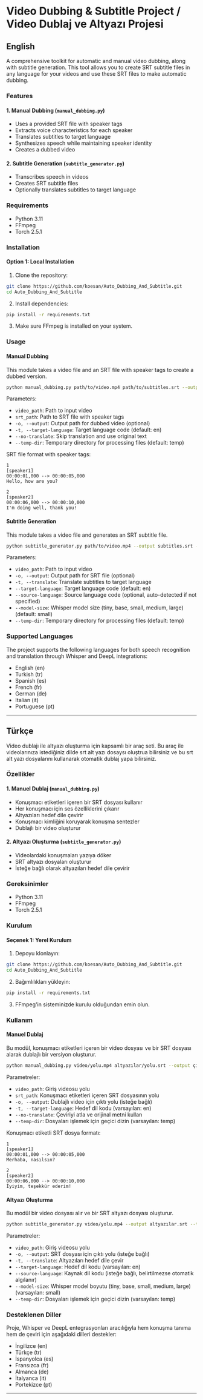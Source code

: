 # Video Dubbing & Subtitle Project / Video Dublaj ve Altyazı Projesi

## English

A comprehensive toolkit for automatic and manual video dubbing, along with subtitle generation. This tool allows you to create SRT subtitle files in any language for your videos and use these SRT files to make automatic dubbing.

### Features

#### 1. Manual Dubbing (`manual_dubbing.py`)

- Uses a provided SRT file with speaker tags
- Extracts voice characteristics for each speaker
- Translates subtitles to target language
- Synthesizes speech while maintaining speaker identity
- Creates a dubbed video

#### 2. Subtitle Generation (`subtitle_generator.py`)

- Transcribes speech in videos
- Creates SRT subtitle files
- Optionally translates subtitles to target language

### Requirements

- Python 3.11
- FFmpeg
- Torch 2.5.1

### Installation

#### Option 1: Local Installation

1. Clone the repository:

```bash
git clone https://github.com/koesan/Auto_Dubbing_And_Subtitle.git
cd Auto_Dubbing_And_Subtitle
```

2. Install dependencies:

```bash
pip install -r requirements.txt
```

3. Make sure FFmpeg is installed on your system.

### Usage

#### Manual Dubbing

This module takes a video file and an SRT file with speaker tags to create a dubbed version.

```bash
python manual_dubbing.py path/to/video.mp4 path/to/subtitles.srt --output output.mp4 --target-language tr
```

Parameters:

- `video_path`: Path to input video
- `srt_path`: Path to SRT file with speaker tags
- `-o, --output`: Output path for dubbed video (optional)
- `-t, --target-language`: Target language code (default: en)
- `--no-translate`: Skip translation and use original text
- `--temp-dir`: Temporary directory for processing files (default: temp)

SRT file format with speaker tags:

```
1
[speaker1]
00:00:01,000 --> 00:00:05,000
Hello, how are you?

2
[speaker2]
00:00:06,000 --> 00:00:10,000
I'm doing well, thank you!
```

#### Subtitle Generation

This module takes a video file and generates an SRT subtitle file.

```bash
python subtitle_generator.py path/to/video.mp4 --output subtitles.srt --translate --target-language tr --source-language en
```

Parameters:

- `video_path`: Path to input video
- `-o, --output`: Output path for SRT file (optional)
- `-t, --translate`: Translate subtitles to target language
- `--target-language`: Target language code (default: en)
- `--source-language`: Source language code (optional, auto-detected if not specified)
- `--model-size`: Whisper model size (tiny, base, small, medium, large) (default: small)
- `--temp-dir`: Temporary directory for processing files (default: temp)

### Supported Languages

The project supports the following languages for both speech recognition and translation through Whisper and DeepL integrations:

- English (en)
- Turkish (tr)
- Spanish (es)
- French (fr)
- German (de)
- Italian (it)
- Portuguese (pt)

---

## Türkçe

Video dublajı ile altyazı oluşturma için kapsamlı bir araç seti. Bu araç ile videolarınıza istediğiniz dilde srt alt yazı dosaysı oluştrua bilirsiniz ve bu srt alt yazı dosyalarını kullanarak otomatik dublaj yapa bilirsiniz.

### Özellikler

#### 1. Manuel Dublaj (`manual_dubbing.py`)

- Konuşmacı etiketleri içeren bir SRT dosyası kullanır
- Her konuşmacı için ses özelliklerini çıkarır
- Altyazıları hedef dile çevirir
- Konuşmacı kimliğini koruyarak konuşma sentezler
- Dublajlı bir video oluşturur

#### 2. Altyazı Oluşturma (`subtitle_generator.py`)

- Videolardaki konuşmaları yazıya döker
- SRT altyazı dosyaları oluşturur
- İsteğe bağlı olarak altyazıları hedef dile çevirir

### Gereksinimler

- Python 3.11
- FFmpeg
- Torch 2.5.1

### Kurulum

#### Seçenek 1: Yerel Kurulum

1. Depoyu klonlayın:

```bash
git clone https://github.com/koesan/Auto_Dubbing_And_Subtitle.git
cd Auto_Dubbing_And_Subtitle
```

2. Bağımlılıkları yükleyin:

```bash
pip install -r requirements.txt
```

3. FFmpeg'in sisteminizde kurulu olduğundan emin olun.

### Kullanım

#### Manuel Dublaj

Bu modül, konuşmacı etiketleri içeren bir video dosyası ve bir SRT dosyası alarak dublajlı bir versiyon oluşturur.

```bash
python manual_dubbing.py video/yolu.mp4 altyazılar/yolu.srt --output çıktı.mp4 --target-language tr
```

Parametreler:

- `video_path`: Giriş videosu yolu
- `srt_path`: Konuşmacı etiketleri içeren SRT dosyasının yolu
- `-o, --output`: Dublajlı video için çıktı yolu (isteğe bağlı)
- `-t, --target-language`: Hedef dil kodu (varsayılan: en)
- `--no-translate`: Çeviriyi atla ve orijinal metni kullan
- `--temp-dir`: Dosyaları işlemek için geçici dizin (varsayılan: temp)

Konuşmacı etiketli SRT dosya formatı:

```
1
[speaker1]
00:00:01,000 --> 00:00:05,000
Merhaba, nasılsın?

2
[speaker2]
00:00:06,000 --> 00:00:10,000
İyiyim, teşekkür ederim!
```

#### Altyazı Oluşturma

Bu modül bir video dosyası alır ve bir SRT altyazı dosyası oluşturur.

```bash
python subtitle_generator.py video/yolu.mp4 --output altyazılar.srt --translate --target-language tr --source-language en
```

Parametreler:

- `video_path`: Giriş videosu yolu
- `-o, --output`: SRT dosyası için çıktı yolu (isteğe bağlı)
- `-t, --translate`: Altyazıları hedef dile çevir
- `--target-language`: Hedef dil kodu (varsayılan: en)
- `--source-language`: Kaynak dil kodu (isteğe bağlı, belirtilmezse otomatik algılanır)
- `--model-size`: Whisper model boyutu (tiny, base, small, medium, large) (varsayılan: small)
- `--temp-dir`: Dosyaları işlemek için geçici dizin (varsayılan: temp)

### Desteklenen Diller

Proje, Whisper ve DeepL entegrasyonları aracılığıyla hem konuşma tanıma hem de çeviri için aşağıdaki dilleri destekler:

- İngilizce (en)
- Türkçe (tr)
- İspanyolca (es)
- Fransızca (fr)
- Almanca (de)
- İtalyanca (it)
- Portekizce (pt)

---
